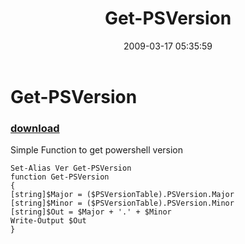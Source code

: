﻿---
pid:            959
poster:         Powershell Jedi
title:          Get-PSVersion
date:           2009-03-17 05:35:59
format:         posh
parent:         0
parent:         0

---

# Get-PSVersion

### [download](959.ps1)

Simple Function to get powershell version

```posh
Set-Alias Ver Get-PSVersion
function Get-PSVersion
{
[string]$Major = ($PSVersionTable).PSVersion.Major
[string]$Minor = ($PSVersionTable).PSVersion.Minor
[string]$Out = $Major + '.' + $Minor
Write-Output $Out
}
```
